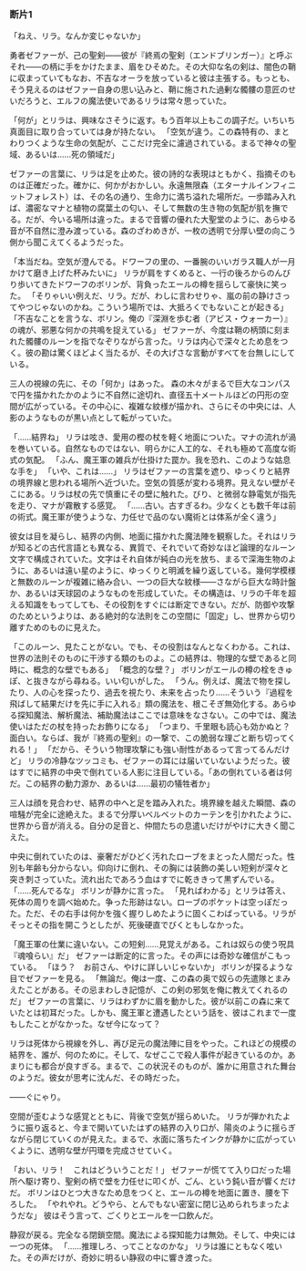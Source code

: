 ### 断片1

「ねえ、リラ。なんか変じゃないか」

勇者ゼファーが、己の聖剣――彼が『終焉の聖剣（エンドブリンガー）』と呼ぶそれ――の柄に手をかけたまま、眉をひそめた。その大仰な名の剣は、闇色の鞘に収まっていてもなお、不吉なオーラを放っていると彼は主張する。もっとも、そう見えるのはゼファー自身の思い込みと、鞘に施された過剰な髑髏の意匠のせいだろうと、エルフの魔法使いであるリラは常々思っていた。

「何が」とリラは、興味なさそうに返す。もう百年以上もこの調子だ。いちいち真面目に取り合っていては身が持たない。
「空気が違う。この森特有の、まとわりつくような生命の気配が、ここだけ完全に濾過されている。まるで神々の聖域、あるいは……死の領域だ」

ゼファーの言葉に、リラは足を止めた。彼の詩的な表現はともかく、指摘そのものは正確だった。確かに、何かがおかしい。永遠無限森（エターナルインフィニットフォレスト）は、その名の通り、生命力に満ち溢れた場所だ。一歩踏み入れば、濃密なマナと植物の腐葉土の匂い、そして無数の生き物の気配が肌を撫でる。だが、今いる場所は違った。まるで音響の優れた大聖堂のように、あらゆる音が不自然に澄み渡っている。森のざわめきが、一枚の透明で分厚い壁の向こう側から聞こえてくるようだった。

「本当だね。空気が澄んでる。ドワーフの里の、一番腕のいいガラス職人が一月かけて磨き上げた杯みたいに」
リラが肩をすくめると、一行の後ろからのんびり歩いてきたドワーフのボリンが、背負ったエールの樽を揺らして豪快に笑った。
「そりゃいい例えだ、リラ。だが、わしに言わせりゃ、嵐の前の静けさってやつじゃないのかね。こういう場所では、大抵ろくでもないことが起きる」
「不吉なことを言うな、ボリン。俺の『深淵を歩む者（アビス・ウォーカー）』の魂が、邪悪な何かの共鳴を捉えている」
ゼファーが、今度は鞘の柄頭に刻まれた髑髏のルーンを指でなぞりながら言った。リラは内心で深々とため息をつく。彼の勘は驚くほどよく当たるが、その大げさな言動がすべてを台無しにしている。

三人の視線の先に、その「何か」はあった。
森の木々がまるで巨大なコンパスで円を描かれたかのように不自然に途切れ、直径五十メートルほどの円形の空間が広がっている。その中心に、複雑な紋様が描かれ、さらにその中央には、人影のようなものが黒い点として転がっていた。

「……結界ね」
リラは呟き、愛用の樫の杖を軽く地面についた。マナの流れが渦を巻いている。自然なものではない、明らかに人工的な、それも極めて高度な術式の気配。
「ふん、魔王軍の雑兵が仕掛けた罠か。我を恐れ、このような姑息な手を」
「いや、これは……」
リラはゼファーの言葉を遮り、ゆっくりと結界の境界線と思われる場所へ近づいた。空気の質感が変わる境界。見えない壁がそこにある。リラは杖の先で慎重にその壁に触れた。びり、と微弱な静電気が指先を走り、マナが霧散する感覚。
「……古い。古すぎるわ。少なくとも数千年は前の術式。魔王軍が使うような、力任せで品のない魔術とは体系が全く違う」

彼女は目を凝らし、結界の内側、地面に描かれた魔法陣を観察した。それはリラが知るどの古代言語とも異なる、異質で、それでいて奇妙なほど論理的なルーン文字で構成されていた。文字はそれ自体が純白の光を放ち、まるで深海生物のように、あるいは遠い星のように、ゆっくりと明滅を繰り返している。幾何学模様と無数のルーンが複雑に絡み合い、一つの巨大な紋様――さながら巨大な時計盤か、あるいは天球図のようなものを形成していた。その構造は、リラの千年を超える知識をもってしても、その役割をすぐには断定できない。だが、防御や攻撃のためというよりは、ある絶対的な法則をこの空間に「固定」し、世界から切り離すためのものに見えた。

「このルーン、見たことがない。でも、その役割はなんとなくわかる。これは、世界の法則そのものに干渉する類のものよ。この結界は、物理的な壁であると同時に、概念的な壁でもある」
「概念的な壁？」
ボリンがエールの樽の栓をきゅぽ、と抜きながら尋ねる。いい匂いがした。
「うん。例えば、魔法で物を探したり、人の心を探ったり、過去を視たり、未来を占ったり……そういう『過程を飛ばして結果だけを先に手に入れる』類の魔法を、根こそぎ無効化する。あらゆる探知魔法、解析魔法、補助魔法はここでは意味をなさない。この中では、魔法使いはただの杖を持ったお飾りになる」
「つまり、千里眼も読心も効かぬと？　面白い。ならば、我が『終焉の聖剣』の一撃で、この脆弱な理ごと断ち切ってくれる！」
「だから、そういう物理攻撃にも強い耐性があるって言ってるんだけど」
リラの冷静なツッコミも、ゼファーの耳には届いていないようだった。彼はすでに結界の中央で倒れている人影に注目している。「あの倒れている者は何だ。この結界の動力源か、あるいは……最初の犠牲者か」

三人は顔を見合わせ、結界の中へと足を踏み入れた。境界線を越えた瞬間、森の喧騒が完全に途絶えた。まるで分厚いベルベットのカーテンを引かれたように、世界から音が消える。自分の足音と、仲間たちの息遣いだけがやけに大きく聞こえた。

中央に倒れていたのは、豪奢だがひどく汚れたローブをまとった人間だった。性別も年齢も分からない。仰向けに倒れ、その胸には装飾の美しい短剣が深々と突き刺さっていた。流れ出たであろう血はすでに乾ききって黒ずんでいる。
「……死んでるな」
ボリンが静かに言った。
「見ればわかる」とリラは答え、死体の周りを調べ始めた。争った形跡はない。ローブのポケットは空っぽだった。ただ、その右手は何かを強く握りしめたように固くこわばっている。リラがそっとその指を開こうとしたが、死後硬直でびくともしなかった。

「魔王軍の仕業に違いない。この短剣……見覚えがある。これは奴らの使う呪具『魂喰らい』だ」
ゼファーは断定的に言った。その声には奇妙な確信がこもっている。
「ほう？　お前さん、やけに詳しいじゃないか」
ボリンが探るような目でゼファーを見る。
「無論だ。俺は一度、この森の奥で奴らの先遣隊とまみえたことがある。その忌まわしき記憶が、この剣の邪気を俺に教えてくれるのだ」
ゼファーの言葉に、リラはわずかに眉を動かした。彼が以前この森に来ていたとは初耳だった。しかも、魔王軍と遭遇したという話を、彼はこれまで一度もしたことがなかった。なぜ今になって？

リラは死体から視線を外し、再び足元の魔法陣に目をやった。これほどの規模の結界を、誰が、何のために。そして、なぜここで殺人事件が起きているのか。あまりにも都合が良すぎる。まるで、この状況そのものが、誰かに用意された舞台のようだ。彼女が思考に沈んだ、その時だった。

――ぐにゃり。

空間が歪むような感覚とともに、背後で空気が揺らめいた。
リラが弾かれたように振り返ると、今まで開いていたはずの結界の入り口が、陽炎のように揺らぎながら閉じていくのが見えた。まるで、水面に落ちたインクが静かに広がっていくように、透明な壁が円環を完成させていく。

「おい、リラ！　これはどういうことだ！」
ゼファーが慌てて入り口だった場所へ駆け寄り、聖剣の柄で壁を力任せに叩くが、ごん、という鈍い音が響くだけだ。
ボリンはひとつ大きなため息をつくと、エールの樽を地面に置き、腰を下ろした。
「やれやれ。どうやら、とんでもない密室に閉じ込められちまったようだな」
彼はそう言って、ごくりとエールを一口飲んだ。

静寂が戻る。完全なる閉鎖空間。魔法による探知能力は無効。そして、中央には一つの死体。
「……推理しろ、ってことなのかな」
リラは誰にともなく呟いた。その声だけが、奇妙に明るい静寂の中に響き渡った。 